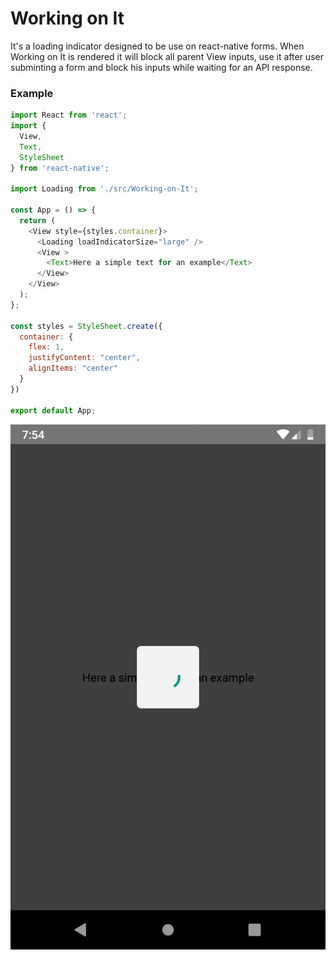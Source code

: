 # Working on It

It's a loading indicator designed to be use on react-native forms. When Working on It is rendered it will block all parent View inputs, use it after user subminting a form and block his inputs while waiting for an API response.

### Example
```javascript
import React from 'react';
import {
  View,
  Text,
  StyleSheet
} from 'react-native';

import Loading from './src/Working-on-It';

const App = () => {
  return (
    <View style={styles.container}>
      <Loading loadIndicatorSize="large" />
      <View >
        <Text>Here a simple text for an example</Text>
      </View>
    </View>
  );
};

const styles = StyleSheet.create({
  container: {
    flex: 1,
    justifyContent: "center",
    alignItems: "center"
  }
})

export default App;

```
<img src="https://github.com/fonseca-leonardo/working-on-it/blob/master/img/screenshot-2019-10-01_08.54.21.329.png" >